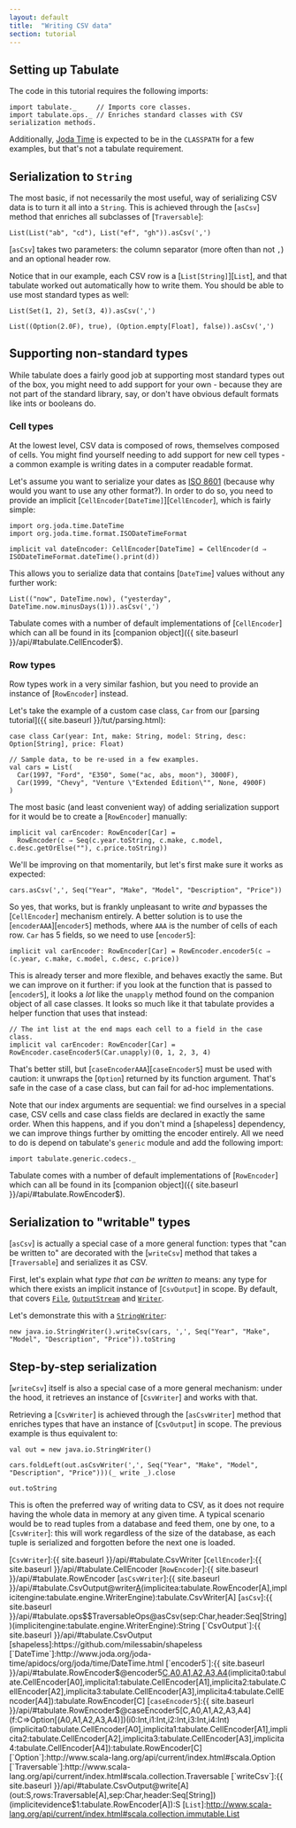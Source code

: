 ```yaml
---
layout: default
title:  "Writing CSV data"
section: tutorial
---
```


## Setting up Tabulate
The code in this tutorial requires the following imports:

```tut:silent
import tabulate._     // Imports core classes.
import tabulate.ops._ // Enriches standard classes with CSV serialization methods.
```

Additionally, [Joda Time](http://www.joda.org/joda-time/) is expected to be in the `CLASSPATH` for a few examples, but
that's not a tabulate requirement.

## Serialization to `String`
The most basic, if not necessarily the most useful, way of serializing CSV data is to turn it all into a `String`. This
is achieved through the [`asCsv`] method that enriches all subclasses of [`Traversable`]:

```tut
List(List("ab", "cd"), List("ef", "gh")).asCsv(',')
```

[`asCsv`] takes two parameters: the column separator (more often than not `,`) and an optional header row.

Notice that in our example, each CSV row is a [`List[String]`][`List`], and that tabulate worked out automatically how
to write them. You should be able to use most standard types as well:

```tut
List(Set(1, 2), Set(3, 4)).asCsv(',')

List((Option(2.0F), true), (Option.empty[Float], false)).asCsv(',')
```

## Supporting non-standard types
While tabulate does a fairly good job at supporting most standard types out of the box, you might need to add support
for your own - because they are not part of the standard library, say, or don't have obvious default formats like ints
or booleans do.

### Cell types
At the lowest level, CSV data is composed of rows, themselves composed of cells. You might find yourself needing to
add support for new cell types - a common example is writing dates in a computer readable format.

Let's assume you want to serialize your dates as [ISO 8601](https://en.wikipedia.org/wiki/ISO_8601) (because why would
you want to use any other format?). In order to do so, you need to provide an implicit
[`CellEncoder[DateTime]`][`CellEncoder`], which is fairly simple:

```tut:silent
import org.joda.time.DateTime
import org.joda.time.format.ISODateTimeFormat

implicit val dateEncoder: CellEncoder[DateTime] = CellEncoder(d ⇒ ISODateTimeFormat.dateTime().print(d)) 
```

This allows you to serialize data that contains [`DateTime`] values without any further work:

```tut
List(("now", DateTime.now), ("yesterday", DateTime.now.minusDays(1))).asCsv(',')
```

Tabulate comes with a number of default implementations of [`CellEncoder`] which can all be found in its
[companion object]({{ site.baseurl }}/api/#tabulate.CellEncoder$).

### Row types
Row types work in a very similar fashion, but you need to provide an instance of [`RowEncoder`] instead.

Let's take the example of a custom case class, `Car` from our [parsing tutorial]({{ site.baseurl }}/tut/parsing.html):

```tut:silent
case class Car(year: Int, make: String, model: String, desc: Option[String], price: Float)

// Sample data, to be re-used in a few examples.
val cars = List(
  Car(1997, "Ford", "E350", Some("ac, abs, moon"), 3000F),
  Car(1999, "Chevy", "Venture \"Extended Edition\"", None, 4900F)
)
```

The most basic (and least convenient way) of adding serialization support for it would be to create a [`RowEncoder`]
manually:

```tut:silent
implicit val carEncoder: RowEncoder[Car] =
  RowEncoder(c ⇒ Seq(c.year.toString, c.make, c.model, c.desc.getOrElse(""), c.price.toString))
```

We'll be improving on that momentarily, but let's first make sure it works as expected:

```tut
cars.asCsv(',', Seq("Year", "Make", "Model", "Description", "Price"))
```

So yes, that works, but is frankly unpleasant to write *and* bypasses the [`CellEncoder`] mechanism entirely. A better
solution is to use the [`encoderAAA`][`encoder5`] methods, where `AAA` is the number of cells of each row. `Car` has 5
fields, so we need to use [`encoder5`]:

```tut:silent
implicit val carEncoder: RowEncoder[Car] = RowEncoder.encoder5(c ⇒ (c.year, c.make, c.model, c.desc, c.price))
```

This is already terser and more flexible, and behaves exactly the same. But we can improve on it further: if
you look at the function that is passed to [`encoder5`], it looks a *lot* like the `unapply` method found on the
companion object of all case classes. It looks so much like it that tabulate provides a helper function that uses that
instead:

```tut:silent
// The int list at the end maps each cell to a field in the case class.
implicit val carEncoder: RowEncoder[Car] = RowEncoder.caseEncoder5(Car.unapply)(0, 1, 2, 3, 4)
```

That's better still, but [`caseEncoderAAA`][`caseEncoder5`] must be used with caution: it unwraps the [`Option`]
returned by its function argument. That's safe in the case of a case class, but can fail for ad-hoc implementations. 

Note that our index arguments are sequential: we find ourselves in a special case, CSV cells and case class fields are
declared in exactly the same order. When this happens, and if you don't mind a [shapeless] dependency, we can improve
things further by omitting the encoder entirely. All we need to do is depend on tabulate's `generic` module and 
add the following import:

```tut:silent
import tabulate.generic.codecs._
```

Tabulate comes with a number of default implementations of [`RowEncoder`] which can all be found in its
[companion object]({{ site.baseurl }}/api/#tabulate.RowEncoder$).


## Serialization to "writable" types
[`asCsv`] is actually a special case of a more general function: types that "can be written to" are decorated with the
[`writeCsv`] method that takes a [`Traversable`] and serializes it as CSV.

First, let's explain what _type that can be written to_ means: any type for which there exists an implicit instance
of [`CsvOutput`] in scope. By default, that covers
[`File`](https://docs.oracle.com/javase/7/docs/api/java/io/File.html),
[`OutputStream`](https://docs.oracle.com/javase/7/docs/api/java/io/OutputStream.html) and
[`Writer`](https://docs.oracle.com/javase/7/docs/api/java/io/Writer.html).

Let's demonstrate this with a [`StringWriter`](https://docs.oracle.com/javase/7/docs/api/java/io/StringWriter.html):

```tut
new java.io.StringWriter().writeCsv(cars, ',', Seq("Year", "Make", "Model", "Description", "Price")).toString
```

## Step-by-step serialization
[`writeCsv`] itself is also a special case of a more general mechanism: under the hood, it retrieves an instance of
[`CsvWriter`] and works with that.

Retrieving a [`CsvWriter`] is achieved through the [`asCsvWriter`] method that enriches types that have an instance of
[`CsvOutput`] in scope. The previous example is thus equivalent to:

```tut
val out = new java.io.StringWriter()

cars.foldLeft(out.asCsvWriter(',', Seq("Year", "Make", "Model", "Description", "Price")))(_ write _).close

out.toString
```

This is often the preferred way of writing data to CSV, as it does not require having the whole data in memory at any
given time. A typical scenario would be to read tuples from a database and feed them, one by one, to a [`CsvWriter`]:
this will work regardless of the size of the database, as each tuple is serialized and forgotten before the next one is
loaded.


[`CsvWriter`]:{{ site.baseurl }}/api/#tabulate.CsvWriter
[`CellEncoder`]:{{ site.baseurl }}/api/#tabulate.CellEncoder
[`RowEncoder`]:{{ site.baseurl }}/api/#tabulate.RowEncoder
[`asCsvWriter`]:{{ site.baseurl }}/api/#tabulate.CsvOutput@writer[A](s:S,separator:Char,header:Seq[String])(implicitea:tabulate.RowEncoder[A],implicitengine:tabulate.engine.WriterEngine):tabulate.CsvWriter[A]
[`asCsv`]:{{ site.baseurl }}/api/#tabulate.ops$$TraversableOps@asCsv(sep:Char,header:Seq[String])(implicitengine:tabulate.engine.WriterEngine):String
[`CsvOutput`]:{{ site.baseurl }}/api/#tabulate.CsvOutput
[shapeless]:https://github.com/milessabin/shapeless
[`DateTime`]:http://www.joda.org/joda-time/apidocs/org/joda/time/DateTime.html
[`encoder5`]:{{ site.baseurl }}/api/#tabulate.RowEncoder$@encoder5[C,A0,A1,A2,A3,A4](f:C⇒(A0,A1,A2,A3,A4))(implicita0:tabulate.CellEncoder[A0],implicita1:tabulate.CellEncoder[A1],implicita2:tabulate.CellEncoder[A2],implicita3:tabulate.CellEncoder[A3],implicita4:tabulate.CellEncoder[A4]):tabulate.RowEncoder[C]
[`caseEncoder5`]:{{ site.baseurl }}/api/#tabulate.RowEncoder$@caseEncoder5[C,A0,A1,A2,A3,A4](f:C⇒Option[(A0,A1,A2,A3,A4)])(i0:Int,i1:Int,i2:Int,i3:Int,i4:Int)(implicita0:tabulate.CellEncoder[A0],implicita1:tabulate.CellEncoder[A1],implicita2:tabulate.CellEncoder[A2],implicita3:tabulate.CellEncoder[A3],implicita4:tabulate.CellEncoder[A4]):tabulate.RowEncoder[C]
[`Option`]:http://www.scala-lang.org/api/current/index.html#scala.Option
[`Traversable`]:http://www.scala-lang.org/api/current/index.html#scala.collection.Traversable
[`writeCsv`]:{{ site.baseurl }}/api/#tabulate.CsvOutput@write[A](out:S,rows:Traversable[A],sep:Char,header:Seq[String])(implicitevidence$1:tabulate.RowEncoder[A]):S
[`List`]:http://www.scala-lang.org/api/current/index.html#scala.collection.immutable.List